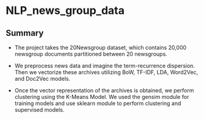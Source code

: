 # NLP_news_group_data

## Summary
* The project takes the 20Newsgroup dataset, which contains 20,000 newsgroup documents partitioned between 20 newsgroups. 

* We preprocess news data and imagine the term-recurrence dispersion. Then we vectorize these archives utilizing BoW, TF-IDF, LDA, Word2Vec, and Doc2Vec models.

* Once the vector representation of the archives is obtained, we perform clustering using the K-Means Model. We used the gensim module for training models and use sklearn module to perform clustering and supervised models.
